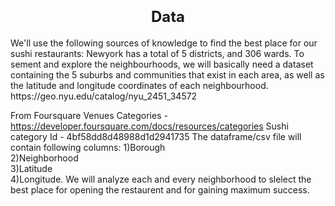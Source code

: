 <h1 align=center><font size = 5>Data</font></h1>
We'll use the following sources of knowledge to find the best place for our sushi restaurants:
Newyork has a total of 5 districts, and 306 wards. To sement and explore the neighbourhoods, we will basically need a dataset containing the 5 suburbs and communities that exist in each area, as well as the latitude and longitude coordinates of each neighbourhood.
https://geo.nyu.edu/catalog/nyu_2451_34572


From Foursquare Venues Categories - https://developer.foursquare.com/docs/resources/categories Sushi category Id - 4bf58dd8d48988d1d2941735
The dataframe/csv file will contain following columns:
1)Borough	
2)Neighborhood	
3)Latitude	
4)Longitude.
 We will analyze each and every neighborhood to slelect the best place for opening the restaurent and for gaining maximum success. 
```python

```
